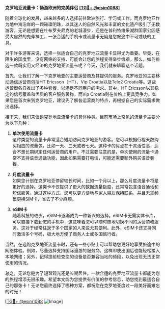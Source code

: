 **克罗地亚流量卡：畅游欧洲的完美伴侣 [[TG💪+ @esim1088](https://t.me/s/esim1088)]**

随着全球化的发展，越来越多的人选择前往欧洲旅行、学习或工作。而克罗地亚作为地中海沿岸的一颗璀璨明珠，以其迷人的自然风光和丰富的文化遗产吸引了无数游客。无论是想要在杜布罗夫尼克的老城漫步，还是在普利特维采湖群国家公园感受大自然的鬼斧神工，一张合适的手机卡或流量卡无疑是您旅途中不可或缺的工具。

对于许多游客来说，选择一张适合自己的克罗地亚流量卡显得尤为重要。毕竟，在陌生的国度里，没有网络的支持，可能会让您的旅程变得举步维艰。那么，如何挑选一款既实用又经济的克罗地亚流量卡呢？今天，我们就来聊聊这个话题。

首先，让我们了解一下克罗地亚的主要运营商及其提供的服务。克罗地亚的主要移动通信运营商包括HT Ericsson（HT）、Vip Croatia以及Tele2 Croatia等。这些运营商各自推出了多种套餐，以满足不同用户的需求。其中，HT Ericsson以其稳定的信号覆盖和优质的客户服务著称，而Vip Croatia则在价格上更具竞争力。如果您是首次来到克罗地亚，建议先了解各运营商的特点，再根据自己的实际需求做出选择。

接下来，我们来谈谈克罗地亚流量卡的具体种类。目前市场上常见的流量卡主要分为以下几种：

1. **单次使用流量卡**  
   这种类型的流量卡非常适合短期访问克罗地亚的游客。您可以根据行程天数购买相应的流量包，比如一天、三天或者七天。这种卡的优点在于灵活性高，适合不想长期绑定任何运营商的用户。不过需要注意的是，单次使用的流量卡通常不支持语音通话功能，因此如果需要打电话，可能还需要额外购买语音套餐。

2. **月度流量卡**  
   如果您计划在克罗地亚停留较长时间，比如一个月以上，那么月度流量卡将是更好的选择。这类卡不仅提供了更大的数据流量额度，还常常包含语音通话和短信服务。通过这种方式，您可以更方便地与家人朋友保持联系，并且无需频繁更换SIM卡，省去了不少麻烦。

3. **eSIM卡**  
   随着科技的进步，eSIM卡逐渐成为一种新兴的选择。eSIM卡无需实体卡片，可以直接下载到您的手机中，这意味着您可以随时随地切换不同的运营商和服务。这对于经常往返于多个国家的人来说尤其便利。此外，eSIM卡还支持同时激活多个号码，极大地方便了商务人士或多国旅行者。

当然，在选购克罗地亚流量卡时，还有一些小贴士可以帮助您更好地享受旅途中的网络体验。例如，尽量选择支持国际漫游的服务商，这样即使出国后也能轻松接入本地网络；另外，记得提前检查您的设备是否兼容当地的频段，以免出现无法正常使用的情况。

总之，无论您是为了短暂观光还是长期居住，一款合适的克罗地亚流量卡都能为您的旅程增添无限乐趣。希望本文能为您提供有价值的参考信息，助您找到最适合自己的那张卡！无论您最终选择了哪种方案，都祝您在克罗地亚度过一段美好而难忘的时光！

[[TG💪+ @esim1088](https://t.me/s/esim1088) ![Image](https://i.postimg.cc/4NQfJmqS/Snipaste-2025-05-13-00-14-12.png)]